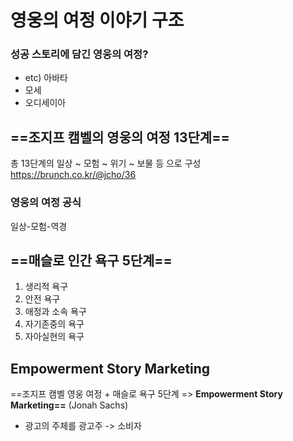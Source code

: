 # 영웅의 여정 이야기 구조
### 성공 스토리에 담긴 영웅의 여정?
- etc) 아바타
- 모세
- 오디세이아
## ==조지프 캠벨의 영웅의 여정 13단계==
총 13단계의 일상 ~ 모험 ~ 위기 ~ 보물 등 으로 구성
https://brunch.co.kr/@jcho/36
### 영웅의 여정 공식
일상-모험-역경
## ==매슬로 인간 욕구 5단계==
1. 생리적 욕구
2. 안전 욕구
3. 애정과 소속 욕구
4. 자기존중의 욕구
5. 자아실현의 욕구
## Empowerment Story Marketing
==조지프 캠벨 영웅 여정 + 매슬로 욕구 5단계 => **Empowerment Story Marketing==**
(Jonah Sachs)
- 광고의 주체를 광고주 -> 소비자
